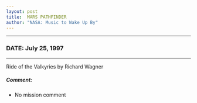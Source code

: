 ```yaml
---
layout: post
title:  MARS PATHFINDER
author: "NASA: Music to Wake Up By"
---
```


----
### DATE: July 25, 1997
----
Ride of the Valkyries by Richard Wagner

##### Comment:
* No mission comment
